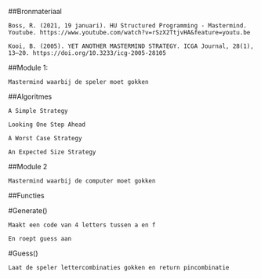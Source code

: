  ##Bronmateriaal

    Boss, R. (2021, 19 januari). HU Structured Programming - Mastermind. Youtube. https://www.youtube.com/watch?v=rSzX2TtjvHA&feature=youtu.be

    Kooi, B. (2005). YET ANOTHER MASTERMIND STRATEGY. ICGA Journal, 28(1), 13–20. https://doi.org/10.3233/icg-2005-28105





##Module 1:

    Mastermind waarbij de speler moet gokken



##Algoritmes

    A Simple Strategy

    Looking One Step Ahead

    A Worst Case Strategy

    An Expected Size Strategy

##Module 2

    Mastermind waarbij de computer moet gokken



##Functies

#Generate()

    Maakt een code van 4 letters tussen a en f

    En roept guess aan



#Guess()

    Laat de speler lettercombinaties gokken en return pincombinatie 
